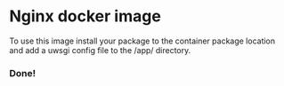 # Nginx docker image

To use this image install your package to the container package location and add a uwsgi config file to the /app/ directory.


### Done! 